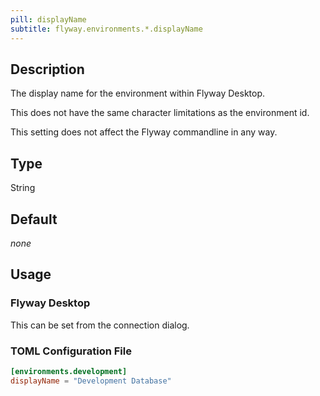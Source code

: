```yaml
---
pill: displayName
subtitle: flyway.environments.*.displayName
---
```


## Description

The display name for the environment within Flyway Desktop.

This does not have the same character limitations as the environment id.

This setting does not affect the Flyway commandline in any way.

## Type

String

## Default

<i>none</i>

## Usage

### Flyway Desktop

This can be set from the connection dialog.

### TOML Configuration File

```toml
[environments.development]
displayName = "Development Database"
```
